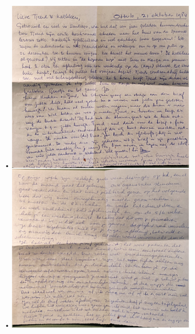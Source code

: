 - ![2025-02-11-11-19-38.jpeg](../assets/2025-02-11-11-19-38.jpeg)
- ![2025-02-11-11-22-06.jpeg](../assets/2025-02-11-11-22-06.jpeg)